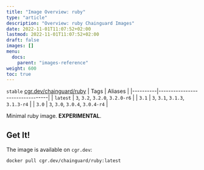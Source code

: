 ```yaml
---
title: "Image Overview: ruby"
type: "article"
description: "Overview: ruby Chainguard Images"
date: 2022-11-01T11:07:52+02:00
lastmod: 2022-11-01T11:07:52+02:00
draft: false
images: []
menu:
  docs:
    parent: "images-reference"
weight: 600
toc: true
---
```


`stable` [cgr.dev/chainguard/ruby](https://github.com/chainguard-images/images/tree/main/images/ruby)
| Tags     | Aliases                         |
|----------|---------------------------------|
| `latest` | `3`, `3.2`, `3.2.0`, `3.2.0-r6` |
| `3.1`    | `3`, `3.1`, `3.1.3`, `3.1.3-r4` |
| `3.0`    | `3`, `3.0`, `3.0.4`, `3.0.4-r4` |



Minimal ruby image. **EXPERIMENTAL**.

## Get It!

The image is available on `cgr.dev`:

```
docker pull cgr.dev/chainguard/ruby:latest
```
